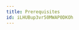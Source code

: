 ```yaml
---
title: Prerequisites
id: iLHUBup3vr50MWAP0DKOh
---
```


<!-- <LinkBookmark href="https://www.udacity.com/course/version-control-with-git--ud123">Course: Version Control with Git</LinkBookmark> -->
